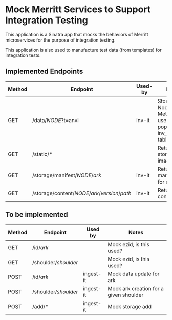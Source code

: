 # Mock Merritt Services to Support Integration Testing

This application is a Sinatra app that mocks the behaviors of Merritt microservices for the purpose of integration testing.

This application is also used to manufacture test data (from templates) for integration tests.

## Implemented Endpoints

| Method | Endpoint | Used-by | Notes |
| ------ | -------- | ----- | ----- |
| GET    | /data/*NODE*?t=anvl | inv-it | Storage Node Metadata - used to populate the inv_nodes table |
| GET    | /static/*           | | Return a file stored in the image |
| GET    | /storage/manifest/*NODE*/*ark* | inv-it | Return manifest.xml for an object |
| GET    | /storage/content/*NODE*/*ark*/*version*/*path* | inv-it|  Return file content |

## To be implemented 

| Method | Endpoint | Used by | Notes |
| ------ | -------- | ------- | ----- |
| GET    | /id/*ark* | | Mock ezid, is this used? |
| GET    | /shoulder/*shoulder* | | Mock ezid, is this used? |
| POST   | /id/*ark* | ingest-it | Mock data update for ark |
| POST   | /shoulder/*shoulder* | ingest-it | Mock ark creation for a given shoulder |
| POST   | /add/* | ingest-it | Mock storage add|
